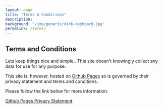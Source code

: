 ```yaml
---
layout: page
title: "Terms & Conditions"
description: 
background: '/img/generic/dark-keyboard.jpg'
permalink: /terms/
---
```


## Terms and Conditions

Lets keep things nice and simple.. This site doesn't knowingly collect any data for use for any purpose. 

This site is, however, hosted on [Github Pages](https://docs.github.com/en/pages) so is governed by their privacy statement and terms and conditions. 

Please follow the link below for more information.

[Github Pages Privacy Statement](https://docs.github.com/en/site-policy/privacy-policies/github-privacy-statement)